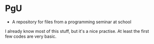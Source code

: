 # PgU
- A repository for files from a programming seminar at school

I already know most of this stuff, but it's a nice practise. At least the first few codes are very basic.
